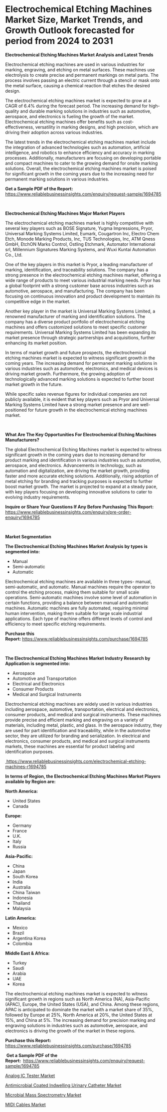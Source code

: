 <p><h1>Electrochemical Etching Machines Market Size, Market Trends, and Growth Outlook forecasted for period from 2024 to 2031</h1></p><p><strong>Electrochemical Etching Machines Market Analysis and Latest Trends</strong></p>
<p><p>Electrochemical etching machines are used in various industries for marking, engraving, and etching on metal surfaces. These machines use electrolysis to create precise and permanent markings on metal parts. The process involves passing an electric current through a stencil or mask onto the metal surface, causing a chemical reaction that etches the desired design.</p><p>The electrochemical etching machines market is expected to grow at a CAGR of 6.4% during the forecast period. The increasing demand for high-quality and durable marking solutions in industries such as automotive, aerospace, and electronics is fueling the growth of the market. Electrochemical etching machines offer benefits such as cost-effectiveness, versatility in marking designs, and high precision, which are driving their adoption across various industries.</p><p>The latest trends in the electrochemical etching machines market include the integration of advanced technologies such as automation, artificial intelligence, and robotics to enhance efficiency and accuracy in marking processes. Additionally, manufacturers are focusing on developing portable and compact machines to cater to the growing demand for onsite marking solutions. Overall, the electrochemical etching machines market is poised for significant growth in the coming years due to the increasing need for permanent marking solutions in various industries.</p></p>
<p><strong>Get a Sample PDF of the Report:&nbsp;</strong> <a href="https://www.reliablebusinessinsights.com/enquiry/request-sample/1694785">https://www.reliablebusinessinsights.com/enquiry/request-sample/1694785</a></p>
<p>&nbsp;</p>
<p><strong>Electrochemical Etching Machines Major Market Players</strong></p>
<p><p>The electrochemical etching machines market is highly competitive with several key players such as BOSE Signature, Yugma Impressions, Pryor, Universal Marking Systems Limited, Eumark, Cougartron Inc, Electro Chem Etch, Monode Marking Products, Inc, TUS Technologies, Inc, ATM Qness GmbH, EtchON Marks Control, Ostling Etchmark, Automator International srl, Millennium Signatures Marking Systems, and Wuxi Kuntai Automation Co., Ltd.</p><p>One of the key players in this market is Pryor, a leading manufacturer of marking, identification, and traceability solutions. The company has a strong presence in the electrochemical etching machines market, offering a wide range of products to meet various industrial marking needs. Pryor has a global footprint with a strong customer base across industries such as automotive, aerospace, and manufacturing. The company has been focusing on continuous innovation and product development to maintain its competitive edge in the market.</p><p>Another key player in the market is Universal Marking Systems Limited, a renowned manufacturer of marking and identification solutions. The company has a diverse product portfolio of electrochemical etching machines and offers customized solutions to meet specific customer requirements. Universal Marking Systems Limited has been expanding its market presence through strategic partnerships and acquisitions, further enhancing its market position.</p><p>In terms of market growth and future prospects, the electrochemical etching machines market is expected to witness significant growth in the coming years. The increasing demand for permanent marking solutions in various industries such as automotive, electronics, and medical devices is driving market growth. Furthermore, the growing adoption of technologically advanced marking solutions is expected to further boost market growth in the future.</p><p>While specific sales revenue figures for individual companies are not publicly available, it is evident that key players such as Pryor and Universal Marking Systems Limited have a strong market presence and are well-positioned for future growth in the electrochemical etching machines market.</p></p>
<p>&nbsp;</p>
<p><strong>What Are The Key Opportunities For Electrochemical Etching Machines Manufacturers?</strong></p>
<p><p>The global Electrochemical Etching Machines market is expected to witness significant growth in the coming years due to increasing demand for product marking and identification in various industries such as automotive, aerospace, and electronics. Advancements in technology, such as automation and digitalization, are driving the market growth, providing faster and more accurate etching solutions. Additionally, rising adoption of metal etching for branding and tracking purposes is expected to further boost market growth. The market is projected to expand at a steady pace, with key players focusing on developing innovative solutions to cater to evolving industry requirements.</p></p>
<p><strong>Inquire or Share Your Questions If Any Before Purchasing This Report:</strong> <a href="https://www.reliablebusinessinsights.com/enquiry/pre-order-enquiry/1694785">https://www.reliablebusinessinsights.com/enquiry/pre-order-enquiry/1694785</a></p>
<p>&nbsp;</p>
<p><strong>Market Segmentation</strong></p>
<p><strong>The Electrochemical Etching Machines Market Analysis by types is segmented into:</strong></p>
<p><ul><li>Manual</li><li>Semi-automatic</li><li>Automatic</li></ul></p>
<p><p>Electrochemical etching machines are available in three types- manual, semi-automatic, and automatic. Manual machines require the operator to control the etching process, making them suitable for small scale operations. Semi-automatic machines involve some level of automation in certain functions, providing a balance between manual and automatic machines. Automatic machines are fully automated, requiring minimal human intervention, making them suitable for large scale industrial applications. Each type of machine offers different levels of control and efficiency to meet specific etching requirements.</p></p>
<p><strong>Purchase this Report:&nbsp;</strong><a href="https://www.reliablebusinessinsights.com/purchase/1694785">https://www.reliablebusinessinsights.com/purchase/1694785</a></p>
<p>&nbsp;</p>
<p><strong>The Electrochemical Etching Machines Market Industry Research by Application is segmented into:</strong></p>
<p><ul><li>Aerospace</li><li>Automotive and Transportation</li><li>Electrical and Electronics</li><li>Consumer Products</li><li>Medical and Surgical Instruments</li></ul></p>
<p><p>Electrochemical etching machines are widely used in various industries including aerospace, automotive, transportation, electrical and electronics, consumer products, and medical and surgical instruments. These machines provide precise and efficient marking and engraving on a variety of materials, including metal, plastic, and glass. In the aerospace industry, they are used for part identification and traceability, while in the automotive sector, they are utilized for branding and serialization. In electrical and electronics, consumer products, and medical and surgical instruments markets, these machines are essential for product labeling and identification purposes.</p></p>
<p><a href="https://www.reliablebusinessinsights.com/electrochemical-etching-machines-r1694785">&nbsp;https://www.reliablebusinessinsights.com/electrochemical-etching-machines-r1694785</a></p>
<p><strong>In terms of Region, the Electrochemical Etching Machines Market Players available by Region are:</strong></p>
<p>
    <p> <strong> North America: </strong>
        <ul>
            <li>United States</li>
            <li>Canada</li>
        </ul>
        </p> 
    <p> <strong> Europe: </strong>
        <ul>
            <li>Germany</li>
            <li>France</li>
            <li>U.K.</li>
            <li>Italy</li>
            <li>Russia</li>
        </ul>
        </p> 
    <p> <strong> Asia-Pacific: </strong>
        <ul>
            <li>China</li>
            <li>Japan</li>
            <li>South Korea</li>
            <li>India</li>
            <li>Australia</li>
            <li>China Taiwan</li>
            <li>Indonesia</li>
            <li>Thailand</li>
            <li>Malaysia</li>
        </ul>
        </p> 
    <p> <strong> Latin America: </strong>
        <ul>
            <li>Mexico</li>
            <li>Brazil</li>
            <li>Argentina Korea</li>
            <li>Colombia</li>
        </ul>
        </p> 
    <p> <strong> Middle East & Africa: </strong>
        <ul>
            <li>Turkey</li>
            <li>Saudi</li>
            <li>Arabia</li>
            <li>UAE</li>
            <li>Korea</li>
        </ul>
    </p>
    </p>
<p><p>The electrochemical etching machines market is expected to witness significant growth in regions such as North America (NA), Asia-Pacific (APAC), Europe, the United States (USA), and China. Among these regions, APAC is anticipated to dominate the market with a market share of 35%, followed by Europe at 25%, North America at 20%, the United States at 15%, and China at 5%. The increasing demand for precision marking and engraving solutions in industries such as automotive, aerospace, and electronics is driving the growth of the market in these regions.</p></p>
<p><strong>Purchase this Report: </strong><a href="https://www.reliablebusinessinsights.com/purchase/1694785">https://www.reliablebusinessinsights.com/purchase/1694785</a></p>
<p>&nbsp;<strong>Get a Sample PDF of the Report:&nbsp;&nbsp;</strong><a href="https://www.reliablebusinessinsights.com/enquiry/request-sample/1694785">https://www.reliablebusinessinsights.com/enquiry/request-sample/1694785</a></p>
<p><strong></strong></p>
<p><p><a href="https://medium.com/@stephen.russell7684/an-in-depth-analysis-of-the-global-analog-ic-tester-market-scope-and-its-rapid-growing-8-cagr-078fa2ef59b3">Analog IC Tester Market</a></p><p><a href="https://github.com/LoganChynna/Market-Research-Report-List-1/blob/main/antimicrobial-coated-indwelling-urinary-catheter-market.md">Antimicrobial Coated Indwelling Urinary Catheter Market</a></p><p><a href="https://github.com/saplakhanom821/Market-Research-Report-List-1/blob/main/microbial-mass-spectrometry-market.md">Microbial Mass Spectrometry Market</a></p><p><a href="https://medium.com/@emma.white454357/midi-cables-market-size-market-segmentation-market-trends-and-growth-analysis-forecast-till-2031-193208d9b48d">MIDI Cables Market</a></p></p>